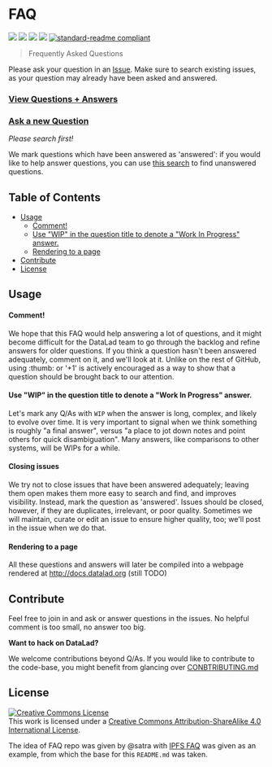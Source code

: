 # FAQ

[![](https://img.shields.io/badge/project-DataLad-blue.svg?style=flat-square)](http://datalad.org/)
[![](https://img.shields.io/badge/project%20of-CON-blue.svg?style=flat-square)](http://centerforopenneuroscience.org)
[![](https://img.shields.io/badge/oftc-%23datalad-blue.svg?style=flat-square)](http://webchat.oftc.net/?channels=%23datalad)
[![](https://img.shields.io/badge/discussion_repo-go_to_issues-brightgreen.svg?style=flat-square)](https://github.com/datalad/datalad/issues)
[![standard-readme compliant](https://img.shields.io/badge/standard--readme-OK-green.svg?style=flat-square)](https://github.com/RichardLitt/standard-readme)

> Frequently Asked Questions

Please ask your question in an [Issue](https://github.com/datalad/faq/issues). Make sure to search existing issues, as your question may already have been asked and answered.

### [View Questions + Answers](https://github.com/datalad/faq/issues)
### [Ask a new Question](https://github.com/datalad/faq/issues/new)
_Please search first!_

We mark questions which have been answered as 'answered': if you would like to help answer questions, you can use [this search](https://github.com/datalad/faq/issues?utf8=%E2%9C%93&q=is%3Aopen+is%3Aissue+-label%3Aanswered) to find unanswered questions.

## Table of Contents

- [Usage](#usage)
    - [Comment!](#comment)
    - [Use "WIP" in the question title to denote a "Work In Progress" answer.](#use-wip-in-the-question-title-to-denote-a-work-in-progress-answer)
    - [Rendering to a page](#rendering-to-a-page)
- [Contribute](#contribute)
- [License](#license)

## Usage

#### Comment!

We hope that this FAQ would help answering a lot of questions, and it might become difficult for the DataLad team to go through the backlog and refine answers for older questions. If you think a question hasn't been answered adequately, comment on it, and we'll look at it. Unlike on the rest of GitHub, using :thumb: or '+1' is actively encouraged as a way to show that a question should be brought back to our attention.

#### Use "WIP" in the question title to denote a "Work In Progress" answer.

Let's mark any Q/As with `WIP` when the answer is long, complex, and likely to evolve over time. It is very important to signal when we think something is roughly "a final answer", versus "a place to jot down notes and point others for quick disambiguation". Many answers, like comparisons to other systems, will be WIPs for a while.

#### Closing issues

We try not to close issues that have been answered adequately; leaving them open makes them more easy to search and find, and improves visibility. Instead, mark the question as 'answered'. Issues should be closed, however, if they are duplicates, irrelevant, or poor quality. Sometimes we will maintain, curate or edit an issue to ensure higher quality, too; we'll post in the issue when we do that.

#### Rendering to a page

All these questions and answers will later be compiled into a webpage rendered at http://docs.datalad.org (still TODO)

## Contribute

Feel free to join in and ask or answer questions in the issues. No helpful comment is too small, no answer too big.

**Want to hack on DataLad?**

We welcome contributions beyond Q/As.  If you would like to contribute to the code-base, you might benefit from glancing over
[CONBTRIBUTING.md](https://github.com/datalad/datalad/blob/master/CONTRIBUTING.md)

## License

<a rel="license" href="https://creativecommons.org/licenses/by-sa/4.0/"><img alt="Creative Commons License" style="border-width:0" src="https://i.creativecommons.org/l/by-sa/4.0/88x31.png" /></a><br />This work is licensed under a <a rel="license" href="https://creativecommons.org/licenses/by-sa/4.0/">Creative Commons Attribution-ShareAlike 4.0 International License</a>.

The idea of FAQ repo was given by @satra with [IPFS FAQ](https://github.com/ipfs/faq) was given as an example, from which the base for this `README.md` was taken.
